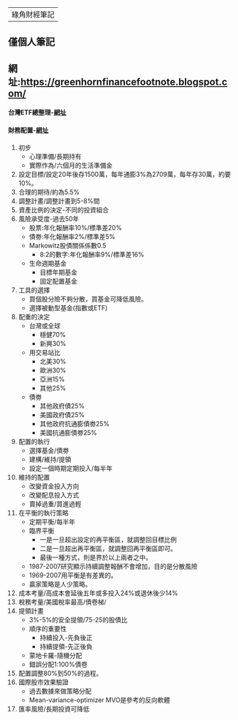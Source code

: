 <table>
    <tr>
        <td>綠角財經筆記</td>
    </tr>
</table>

## 僅個人筆記
## 網址:https://greenhornfinancefootnote.blogspot.com/

#### 台灣ETF總整理-[網址](https://greenhornfinancefootnote.blogspot.com/2016/07/etflist-of-etfs-in-taiwan.html)


#### 財務配置-[網址](https://greenhornfinancefootnote.blogspot.com/2008/07/asset-allocation-in-essence.html)
1. 初步
   + 心理準備/長期持有
   + 實際作為/六個月的生活準備金
2. 設定目標/設定20年後存1500萬，每年通膨3%為2709萬，每年存30萬，約要10%。
3. 合理的期待/約為5.5%
4. 調整計畫/調整計畫到5-8%間
5. 資產比例的決定-不同的投資組合
6. 風險承受度-過去50年
   + 股票:年化報酬率10%/標準差20%
   + 債劵:年化報酬率2%/標準差5%
   + Markowitz股債關係係數0.5
     + 8:2的數字:年化報酬率9%/標準差16%
   + 生命週期基金
     + 目標年期基金
     + 固定配置基金
7. 工具的選擇
   + 買個股分險不夠分散，買基金可降低風險。
   + 選擇被動型基金(指數或ETF)
8. 配重的決定
   + 台灣或全球
     + 穩健70%
     + 新興30%
   + 用交易站比
     + 北美30%
     + 歐洲30%
     + 亞洲15%
     + 其他25%
   + 債劵
     + 其他政府債25%
     + 美國政府債25%
     + 其他政府抗通膨債劵25%
     + 美國抗通膨債劵25%
9.  配置的執行
    + 選擇基金/債劵
    + 建構/維持/提領
    + 設定一個時期定期投入/每半年
10. 維持的配置
    + 改變資金投入方向
    + 改變配息投入方式
    + 賣掉過重/買進過輕
11. 在平衡的執行策略
    + 定期平衡/每半年
    + 臨界平衡
      + 一是一旦超出設定的再平衡區，就調整回目標比例
      + 二是一旦超出再平衡區，就調整回再平衡區即可。
      + 最後一種方式，則是界於以上兩者之中。
    + 1987-2007研究顯示持續調整報酬不會增加，目的是分散風險
    + 1969-2007用平衡是有差異的。
    + 贏家策略是人少策略。
12. 成本考量/高成本會延後五年或多投入24%或退休後少14%
13. 稅務考量/美國稅率最高/債卷梯/
14. 提領計畫
    + 3%-5%的安全提領/75-25的股債比
    + 順序的重要性
      + 持續投入-先負後正
      + 持續提領-先正後負
    + 蒙地卡羅-隨機分配
    + 錯誤分配1:100%債卷
15. 配置調整80%到50%的過程。
16. 國際股市效果驗證
    + 過去數據來做策略分配
    + Mean-variance-optimizer MVO是參考的反向軟體
17. 匯率風險/長期投資可降低

